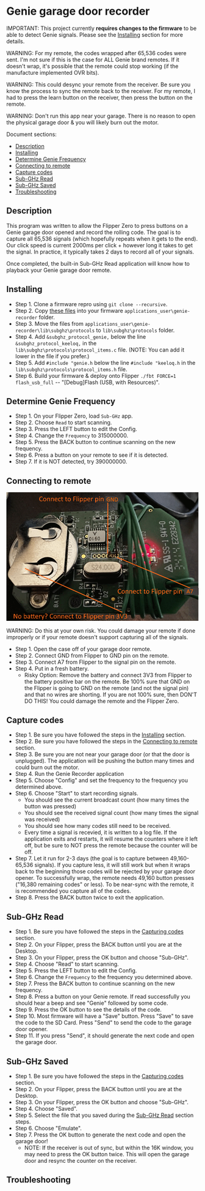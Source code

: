 # Genie garage door recorder

IMPORTANT: This project currently **requires changes to the firmware** to be able to detect Genie signals.  Please see the [Installing](#installing) section for more details.
<p/><p/>
WARNING: For my remote, the codes wrapped after 65,536 codes were sent.  I'm not sure if this is the case for ALL Genie brand remotes.  If it doesn't wrap, it's possible that the remote could stop working (if the manufacture implemented OVR bits).
<p/><p/>
WARNING: This could desync your remote from the receiver.  Be sure you know the process to sync the remote back to the receiver.  For my remote, I had to press the learn button on the receiver, then press the button on the remote.
<p/><p/>
WARNING: Don't run this app near your garage.  There is no reason to open the physical garage door & you will likely burn out the motor.

Document sections:
- [Description](#description)
- [Installing](#installing)
- [Determine Genie Frequency](#determine-genie-frequency)
- [Connecting to remote](#connecting-to-remote)
- [Capture codes](#capture-codes)
- [Sub-GHz Read](#sub-ghz-read)
- [Sub-GHz Saved](#sub-ghz-saved)
- [Troubleshooting](#troubleshooting)

## Description
This program was written to allow the Flipper Zero to press buttons on a Genie garage door opened and record the rolling code. The goal is to capture all 65,536 signals (which hopefully repeats when it gets to the end).  Our click speed is current 2000ms per click + however long it takes to get the signal.  In practice, it typically takes 2 days to record all of your signals.

Once completed, the built-in Sub-GHz Read application will know how to playback your Genie garage door remote.

## Installing
- Step 1. Clone a firmware repro using ``git clone --recursive``.
- Step 2. Copy [these files](https://github.com/jamisonderek/flipper-zero-tutorials/tree/main/subghz/apps/genie-recorder) into your firmware ``applications_user\genie-recorder`` folder. 
- Step 3. Move the files from ``applications_user\genie-recorder\lib\subghz\protocols`` to ``lib\subghz\protocols`` folder. 
- Step 4. Add ``&subghz_protocol_genie,`` below the line ``&subghz_protocol_keeloq,`` in the ``lib\subghz\protocols\protocol_items.c`` file.  (NOTE: You can add it lower in the file if you prefer.)
- Step 5. Add ``#include "genie.h`` below the line ``#include "keeloq.h`` in the ``lib\subghz\protocols\protocol_items.h`` file.
- Step 6. Build your firmware & deploy onto Flipper  ``./fbt FORCE=1 flash_usb_full`` -- "[Debug]Flash (USB, with Resources)".

## Determine Genie Frequency
- Step 1. On your Flipper Zero, load ``Sub-GHz`` app.
- Step 2. Choose ``Read`` to start scanning.
- Step 3. Press the LEFT button to edit the Config.
- Step 4. Change the ``Frequency`` to 315000000.
- Step 5. Press the BACK button to continue scanning on the new frequency.
- Step 6. Press a button on your remote to see if it is detected.
- Step 7. If it is NOT detected, try 390000000.

## Connecting to remote
<img src="wiring.png"><p/>
WARNING: Do this at your own risk.  You could damage your remote if done improperly or if your remote doesn't support capturing all of the signals.
- Step 1. Open the case off of your garage door remote.
- Step 2. Connect GND from Flipper to GND pin on the remote.
- Step 3. Connect A7 from Flipper to the signal pin on the remote.
- Step 4. Put in a fresh battery.
  - Risky Option: Remove the battery and connect 3V3 from Flipper to the battery positive bar on the remote.  Be 100% sure that GND on the Flipper is going to GND on the remote (and not the signal pin) and that no wires are shorting.  If you are not 100% sure, then DON'T DO THIS!  You could damage the remote and the Flipper Zero.

## Capture codes
- Step 1. Be sure you have followed the steps in the [Installing](#installing) section.
- Step 2. Be sure you have followed the steps in the [Connecting to remote](#connecting-to-remote) section.
- Step 3. Be sure you are not near your garage door (or that the door is unplugged).  The application will be pushing the button many times and could burn out the motor.
- Step 4. Run the Genie Recorder application
- Step 5. Choose "Config" and set the frequency to the frequency you determined above.
- Step 6. Choose "Start" to start recording signals.
  - You should see the current broadcast count (how many times the button was pressed)
  - You should see the received signal count (how many times the signal was received)
  - You should see how many codes still need to be received.
  - Every time a signal is recevied, it is written to a log file.  If the application exits and restarts, it will resume the counters where it left off, but be sure to NOT press the remote because the counter will be off.
- Step 7. Let it run for 2-3 days (the goal is to capture between 49,160-65,536 signals).  If you capture less, it will still work but when it wraps back to the beginning those codes will be rejected by your garage door opener.  To successfully wrap, the remote needs 49,160 button presses ("16,380 remaining codes" or less).  To be near-sync with the remote, it is recommended you capture all of the codes.
- Step 8. Press the BACK button twice to exit the application.

## Sub-GHz Read
- Step 1. Be sure you have followed the steps in the [Capturing codes](#capture-codes) section.
- Step 2. On your Flipper, press the BACK button until you are at the Desktop.
- Step 3. On your Flipper, press the OK button and choose "Sub-GHz".
- Step 4. Choose "Read" to start scanning.
- Step 5. Press the LEFT button to edit the Config.
- Step 6. Change the ``Frequency`` to the frequency you determined above.
- Step 7. Press the BACK button to continue scanning on the new frequency.
- Step 8. Press a button on your Genie remote.  If read successfully you should hear a beep and see "Genie" followed by some code.
- Step 9. Press the OK button to see the details of the code.
- Step 10. Most firmware will have a "Save" button.  Press "Save" to save the code to the SD Card.  Press "Send" to send the code to the garage door opener.
- Step 11. If you press "Send", it should generate the next code and open the garage door.

## Sub-GHz Saved
- Step 1. Be sure you have followed the steps in the [Capturing codes](#capture-codes) section.
- Step 2. On your Flipper, press the BACK button until you are at the Desktop.
- Step 3. On your Flipper, press the OK button and choose "Sub-GHz".
- Step 4. Choose "Saved".
- Step 5. Select the file that you saved during the [Sub-GHz Read](#sub-ghz-read) section steps.
- Step 6. Choose "Emulate".
- Step 7. Press the OK button to generate the next code and open the garage door!
  - NOTE: If the receiver is out of sync, but within the 16K window, you may need to press the OK button twice.  This will open the garage door and resync the counter on the receiver.

## Troubleshooting
